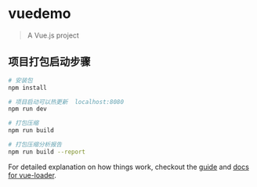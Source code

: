 # vuedemo

> A Vue.js project

## 项目打包启动步骤

``` bash
# 安装包
npm install

# 项目启动可以热更新  localhost:8080
npm run dev

# 打包压缩
npm run build

# 打包压缩分析报告
npm run build --report
```

For detailed explanation on how things work, checkout the [guide](http://vuejs-templates.github.io/webpack/) and [docs for vue-loader](http://vuejs.github.io/vue-loader).
